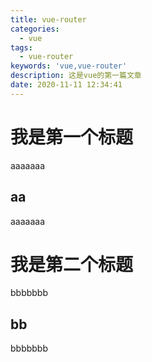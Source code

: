 ```yaml
---
title: vue-router
categories:
  - vue
tags:
  - vue-router
keywords: 'vue,vue-router'
description: 这是vue的第一篇文章
date: 2020-11-11 12:34:41
---
```


# 我是第一个标题

aaaaaaa

## aa

aaaaaaa

# 我是第二个标题

bbbbbbb

## bb

bbbbbbb

